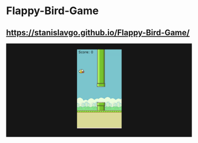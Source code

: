 # Flappy-Bird-Game
## https://stanislavgo.github.io/Flappy-Bird-Game/

![The Photo of My Game](./img/photo-of-game.png)